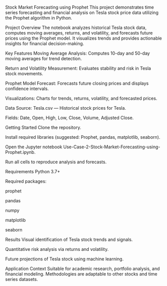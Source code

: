 Stock Market Forecasting using Prophet
This project demonstrates time series forecasting and financial analysis on Tesla stock price data utilizing the Prophet algorithm in Python.

Project Overview
The notebook analyzes historical Tesla stock data, computes moving averages, returns, and volatility, and forecasts future prices using the Prophet model. It visualizes trends and provides actionable insights for financial decision-making.

Key Features
Moving Average Analysis: Computes 10-day and 50-day moving averages for trend detection.

Return and Volatility Measurement: Evaluates stability and risk in Tesla stock movements.

Prophet Model Forecast: Forecasts future closing prices and displays confidence intervals.

Visualizations: Charts for trends, returns, volatility, and forecasted prices.

Data
Source: Tesla.csv — Historical stock prices for Tesla.

Fields: Date, Open, High, Low, Close, Volume, Adjusted Close.

Getting Started
Clone the repository.

Install required libraries (suggested: Prophet, pandas, matplotlib, seaborn).

Open the Jupyter notebook Use-Case-2-Stock-Market-Forecasting-using-Prophet.ipynb.

Run all cells to reproduce analysis and forecasts.

Requirements
Python 3.7+

Required packages:

prophet

pandas

numpy

matplotlib

seaborn

Results
Visual identification of Tesla stock trends and signals.

Quantitative risk analysis via returns and volatility.

Future projections of Tesla stock using machine learning.

Application Context
Suitable for academic research, portfolio analysis, and financial modeling. Methodologies are adaptable to other stocks and time series datasets.

